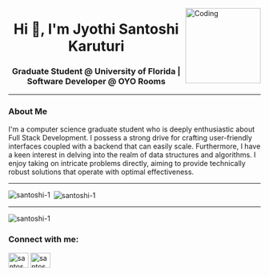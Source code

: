   <img
    alt="Coding"
    width="150"
    height="150"
    align="right"
    src="https://i.ibb.co/0G0x0QG/github.jpg"
  />
  <h1 align="center">Hi 👋, I'm Jyothi Santoshi Karuturi</h1>
  <h3 align="center">
    Graduate Student @ University of Florida | Software Developer @ OYO Rooms
  </h3>
  <!--<img align="right" alt="Coding" width="150" height="150" src="https://i.ibb.co/0G0x0QG/github.jpg"/> -->
  <hr />

  <h3>About Me</h3>
  <p>I'm a computer science graduate student who is deeply enthusiastic about Full Stack Development. I possess a strong drive for crafting user-friendly interfaces coupled with a backend that can easily scale. Furthermore, I have a keen interest in delving into the realm of data structures and algorithms. I enjoy taking on intricate problems directly, aiming to provide technically robust solutions that operate with optimal effectiveness.</p>

  <hr />

  <p>
    <img
      align="left"
      src="https://github-readme-stats.vercel.app/api/top-langs?username=santoshi-1&show_icons=true&locale=en&layout=compact"
      alt="santoshi-1"
    />
  </p>

  <p>
    &nbsp;<img
      align="center"
      src="https://github-readme-stats.vercel.app/api?username=santoshi-1&show_icons=true&locale=en"
      alt="santoshi-1"
    />
  </p>

  <hr />

  <p>
    <img
      align="center"
      src="https://github-readme-streak-stats.herokuapp.com/?user=santoshi-1&"
      alt="santoshi-1"
    />
  </p>

   <h3 align="left">Connect with me:</h3>
  <p align="left">
    <a href="https://linkedin.com/in/santoshi-karuturi" target="blank"
      ><img
        align="center"
        src="https://raw.githubusercontent.com/rahuldkjain/github-profile-readme-generator/master/src/images/icons/Social/linked-in-alt.svg"
        alt="santoshi-karuturi"
        height="30"
        width="40"
    /></a>
    <a href="https://www.leetcode.com/santoshi_karuturi" target="blank"
      ><img
        align="center"
        src="https://raw.githubusercontent.com/rahuldkjain/github-profile-readme-generator/master/src/images/icons/Social/leet-code.svg"
        alt="santoshi_karuturi"
        height="30"
        width="40"
    /></a>
  </p>
